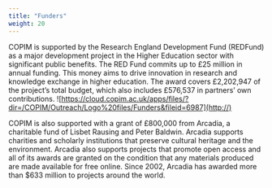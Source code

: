 ```yaml
---
title: "Funders"
weight: 20
---
```


COPIM is supported by the Research England Development Fund (REDFund) as a major development project in the Higher Education sector with significant public benefits. The RED Fund commits up to £25 million in annual funding. This money aims to drive innovation in research and knowledge exchange in higher education. The award covers £2,202,947 of the project’s total budget, which also includes £576,537 in partners’ own contributions.
![https://cloud.copim.ac.uk/apps/files/?dir=/COPIM/Outreach/Logo%20files/Funders&fileid=6987](http://)

COPIM is also supported with a grant of £800,000 from Arcadia, a charitable fund of Lisbet Rausing and Peter Baldwin. Arcadia supports charities and scholarly institutions that preserve cultural heritage and the environment. Arcadia also supports projects that promote open access and all of its awards are granted on the condition that any materials produced are made available for free online. Since 2002, Arcadia has awarded more than $633 million to projects around the world.


